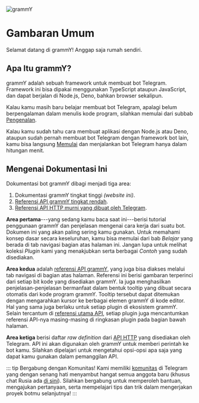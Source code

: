 <!-- markdownlint-disable first-line-heading -->

![grammY](/images/grammY.svg)

# Gambaran Umum

Selamat datang di grammY!
Anggap saja rumah sendiri.

## Apa Itu grammY?

grammY adalah sebuah framework untuk membuat bot Telegram.
Framework ini bisa dipakai menggunakan TypeScript ataupun JavaScript, dan dapat berjalan di Node.js, Deno, bahkan browser sekalipun.

Kalau kamu masih baru belajar membuat bot Telegram, apalagi belum berpengalaman dalam menulis kode program, silahkan memulai dari subbab [Pengenalan](./introduction).

Kalau kamu sudah tahu cara membuat aplikasi dengan Node.js atau Deno, ataupun sudah pernah membuat bot Telegram dengan framework bot lain, kamu bisa langsung [Memulai](./getting-started) dan menjalankan bot Telegram hanya dalam hitungan menit.

## Mengenai Dokumentasi Ini

Dokumentasi bot grammY dibagi menjadi tiga area:

1. Dokumentasi grammY tingkat tinggi _(website ini)_.
2. [Referensi API grammY tingkat rendah](/ref/core/).
3. [Referensi API HTTP murni yang dibuat oleh Telegram](https://core.telegram.org/bots/api).

**Area pertama**---yang sedang kamu baca saat ini---berisi tutorial penggunaan grammY dan penjelasan mengenai cara kerja dari suatu bot.
Dokumen ini yang akan paling sering kamu gunakan.
Untuk memahami konsep dasar secara keseluruhan, kamu bisa memulai dari bab _Belajar_ yang berada di tab navigasi bagian atas halaman ini.
Jangan lupa untuk melihat koleksi _Plugin_ kami yang menakjubkan serta berbagai _Contoh_ yang sudah disediakan.

**Area kedua** adalah [referensi API grammY](/ref/), yang juga bisa diakses melalui tab navigasi di bagian atas halaman.
Referensi ini berisi gambaran terperinci dari setiap bit kode yang disediakan grammY.
Ia juga menghasilkan penjelasan-penjelasan bermanfaat dalam bentuk tooltip yang dibuat secara otomatis dari kode program grammY.
Tooltip tersebut dapat ditemukan dengan mengarahkan kursor ke berbagai elemen grammY di kode editor.
Hal yang sama juga berlaku untuk setiap plugin di ekosistem grammY.
Selain tercantum di [referensi utama API](/ref/), setiap plugin juga mencantumkan referensi API-nya masing-masing di ringkasan plugin pada bagian bawah halaman.

**Area ketiga** berisi daftar _raw definition_ dari [API HTTP](https://core.telegram.org/bots/api) yang disediakan oleh Telegram.
API ini akan digunakan oleh grammY untuk memberi perintah ke bot kamu.
Silahkan dipelajari untuk mengetahui opsi-opsi apa saja yang dapat kamu gunakan dalam pemanggilan API.

::: tip Bergabung dengan Komunitas!
Kami memiliki [komunitas](https://t.me/grammyjs) di Telegram yang dengan senang hati menyambut hangat semua anggota baru (khusus chat Rusia ada [di sini](https://t.me/grammyjs_ru)).
Silahkan bergabung untuk memperoleh bantuan, mengajukan pertanyaan, serta mempelajari tips dan trik dalam mengerjakan proyek botmu selanjutnya!
:::
